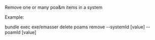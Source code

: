 Remove one or many poa&m items in a system

Example:

bundle exec exe/emasser delete poams remove --systemId [value] --poamId [value]
